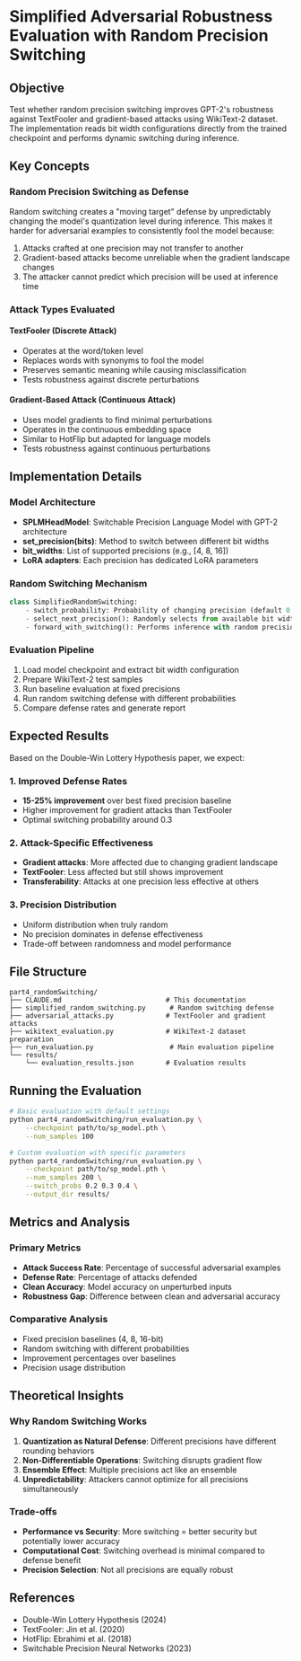 # Simplified Adversarial Robustness Evaluation with Random Precision Switching

## Objective
Test whether random precision switching improves GPT-2's robustness against TextFooler and gradient-based attacks using WikiText-2 dataset. The implementation reads bit width configurations directly from the trained checkpoint and performs dynamic switching during inference.

## Key Concepts

### Random Precision Switching as Defense
Random switching creates a "moving target" defense by unpredictably changing the model's quantization level during inference. This makes it harder for adversarial examples to consistently fool the model because:
1. Attacks crafted at one precision may not transfer to another
2. Gradient-based attacks become unreliable when the gradient landscape changes
3. The attacker cannot predict which precision will be used at inference time

### Attack Types Evaluated

#### TextFooler (Discrete Attack)
- Operates at the word/token level
- Replaces words with synonyms to fool the model
- Preserves semantic meaning while causing misclassification
- Tests robustness against discrete perturbations

#### Gradient-Based Attack (Continuous Attack)
- Uses model gradients to find minimal perturbations
- Operates in the continuous embedding space
- Similar to HotFlip but adapted for language models
- Tests robustness against continuous perturbations

## Implementation Details

### Model Architecture
- **SPLMHeadModel**: Switchable Precision Language Model with GPT-2 architecture
- **set_precision(bits)**: Method to switch between different bit widths
- **bit_widths**: List of supported precisions (e.g., [4, 8, 16])
- **LoRA adapters**: Each precision has dedicated LoRA parameters

### Random Switching Mechanism
```python
class SimplifiedRandomSwitching:
    - switch_probability: Probability of changing precision (default 0.3)
    - select_next_precision(): Randomly selects from available bit widths
    - forward_with_switching(): Performs inference with random precision
```

### Evaluation Pipeline
1. Load model checkpoint and extract bit width configuration
2. Prepare WikiText-2 test samples
3. Run baseline evaluation at fixed precisions
4. Run random switching defense with different probabilities
5. Compare defense rates and generate report

## Expected Results

Based on the Double-Win Lottery Hypothesis paper, we expect:

### 1. Improved Defense Rates
- **15-25% improvement** over best fixed precision baseline
- Higher improvement for gradient attacks than TextFooler
- Optimal switching probability around 0.3

### 2. Attack-Specific Effectiveness
- **Gradient attacks**: More affected due to changing gradient landscape
- **TextFooler**: Less affected but still shows improvement
- **Transferability**: Attacks at one precision less effective at others

### 3. Precision Distribution
- Uniform distribution when truly random
- No precision dominates in defense effectiveness
- Trade-off between randomness and model performance

## File Structure
```
part4_randomSwitching/
├── CLAUDE.md                          # This documentation
├── simplified_random_switching.py      # Random switching defense
├── adversarial_attacks.py             # TextFooler and gradient attacks
├── wikitext_evaluation.py             # WikiText-2 dataset preparation
├── run_evaluation.py                   # Main evaluation pipeline
└── results/
    └── evaluation_results.json        # Evaluation results
```

## Running the Evaluation

```bash
# Basic evaluation with default settings
python part4_randomSwitching/run_evaluation.py \
    --checkpoint path/to/sp_model.pth \
    --num_samples 100

# Custom evaluation with specific parameters
python part4_randomSwitching/run_evaluation.py \
    --checkpoint path/to/sp_model.pth \
    --num_samples 200 \
    --switch_probs 0.2 0.3 0.4 \
    --output_dir results/
```

## Metrics and Analysis

### Primary Metrics
- **Attack Success Rate**: Percentage of successful adversarial examples
- **Defense Rate**: Percentage of attacks defended
- **Clean Accuracy**: Model accuracy on unperturbed inputs
- **Robustness Gap**: Difference between clean and adversarial accuracy

### Comparative Analysis
- Fixed precision baselines (4, 8, 16-bit)
- Random switching with different probabilities
- Improvement percentages over baselines
- Precision usage distribution

## Theoretical Insights

### Why Random Switching Works
1. **Quantization as Natural Defense**: Different precisions have different rounding behaviors
2. **Non-Differentiable Operations**: Switching disrupts gradient flow
3. **Ensemble Effect**: Multiple precisions act like an ensemble
4. **Unpredictability**: Attackers cannot optimize for all precisions simultaneously

### Trade-offs
- **Performance vs Security**: More switching = better security but potentially lower accuracy
- **Computational Cost**: Switching overhead is minimal compared to defense benefit
- **Precision Selection**: Not all precisions are equally robust

## References
- Double-Win Lottery Hypothesis (2024)
- TextFooler: Jin et al. (2020)
- HotFlip: Ebrahimi et al. (2018)
- Switchable Precision Neural Networks (2023)